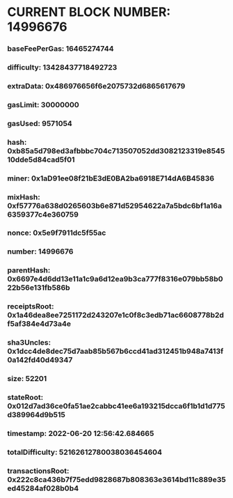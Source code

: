 # CURRENT BLOCK NUMBER: 14996676

### baseFeePerGas: 16465274744
### difficulty: 13428437718492723
### extraData: 0x486976656f6e2075732d6865617679
### gasLimit: 30000000
### gasUsed: 9571054
### hash: 0xb85a5d798ed3afbbbc704c713507052dd3082123319e854510dde5d84cad5f01
### miner: 0x1aD91ee08f21bE3dE0BA2ba6918E714dA6B45836
### mixHash: 0xf57776a638d0265603b6e871d52954622a7a5bdc6bf1a16a6359377c4e360759
### nonce: 0x5e9f7911dc5f55ac
### number: 14996676
### parentHash: 0x6697e4d6dd13e11a1c9a6d12ea9b3ca777f8316e079bb58b022b56e131fb586b
### receiptsRoot: 0x1a46dea8ee7251172d243207e1c0f8c3edb71ac6608778b2df5af384e4d73a4e
### sha3Uncles: 0x1dcc4de8dec75d7aab85b567b6ccd41ad312451b948a7413f0a142fd40d49347
### size: 52201
### stateRoot: 0x012d7ad36ce0fa51ae2cabbc41ee6a193215dcca6f1b1d1d775d389964d9b515
### timestamp: 2022-06-20 12:56:42.684665
### totalDifficulty: 52162612780038036454604
### transactionsRoot: 0x222c8ca436b7f75edd9828687b808363e3614bd11c889e35ed45284af028b0b4
